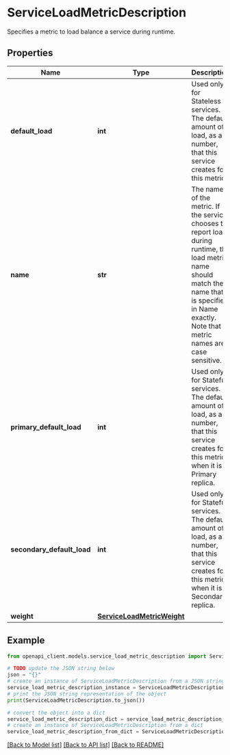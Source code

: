 # ServiceLoadMetricDescription

Specifies a metric to load balance a service during runtime.

## Properties

Name | Type | Description | Notes
------------ | ------------- | ------------- | -------------
**default_load** | **int** | Used only for Stateless services. The default amount of load, as a number, that this service creates for this metric. | [optional] 
**name** | **str** | The name of the metric. If the service chooses to report load during runtime, the load metric name should match the name that is specified in Name exactly. Note that metric names are case sensitive. | 
**primary_default_load** | **int** | Used only for Stateful services. The default amount of load, as a number, that this service creates for this metric when it is a Primary replica. | [optional] 
**secondary_default_load** | **int** | Used only for Stateful services. The default amount of load, as a number, that this service creates for this metric when it is a Secondary replica. | [optional] 
**weight** | [**ServiceLoadMetricWeight**](ServiceLoadMetricWeight.md) |  | [optional] 

## Example

```python
from openapi_client.models.service_load_metric_description import ServiceLoadMetricDescription

# TODO update the JSON string below
json = "{}"
# create an instance of ServiceLoadMetricDescription from a JSON string
service_load_metric_description_instance = ServiceLoadMetricDescription.from_json(json)
# print the JSON string representation of the object
print(ServiceLoadMetricDescription.to_json())

# convert the object into a dict
service_load_metric_description_dict = service_load_metric_description_instance.to_dict()
# create an instance of ServiceLoadMetricDescription from a dict
service_load_metric_description_from_dict = ServiceLoadMetricDescription.from_dict(service_load_metric_description_dict)
```
[[Back to Model list]](../README.md#documentation-for-models) [[Back to API list]](../README.md#documentation-for-api-endpoints) [[Back to README]](../README.md)


